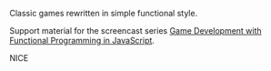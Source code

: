 Classic games rewritten in simple functional style.

Support material for the screencast series
[Game Development with Functional Programming in JavaScript](https://www.youtube.com/playlist?list=PLrhzvIcii6GOfRvsaVVdYSRjRhPWgAIKc).



NICE
